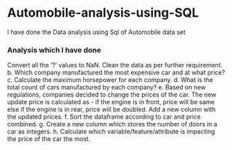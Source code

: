 # Automobile-analysis-using-SQL
I have done the Data analysis using Sql of Automobile data set  
### Analysis which I have done
Convert all the ‘?’ values to NaN. Clean the data as per further requirement. 
b. Which company manufactured the most expensive car and at what price?
c. Calculate the maximum horsepower for each company. 
d. What is the total count of cars manufactured by each company?
e. Based on new regulations, companies decided to change the prices of the car. The 
new update price is calculated as - if the engine is in front, price will be same else if 
the engine is in rear, price will be doubled. Add a new column with the updated prices.
f. Sort the dataframe according to car and price combined. 
g. Create a new column which stores the number of doors in a car as integers. 
h. Calculate which variable/feature/attribute is impacting the price of the car the most.
